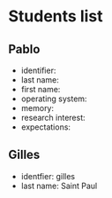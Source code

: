 # Students list

## Pablo

- identifier:
- last name:
- first name:
- operating system:
- memory:
- research interest:
- expectations: 

## Gilles

- identfier: gilles
- last name: Saint Paul
